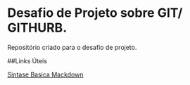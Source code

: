 # Desafio de Projeto sobre GIT/ GITHURB.
Repositório criado para o desafio de projeto.

##Links Úteis

[Sintase Basica Mackdown](https://www.markdownguide.org/)
